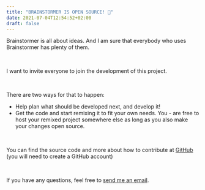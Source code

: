 ```yaml
---
title: "BRAINSTORMER IS OPEN SOURCE! 🎉"
date: 2021-07-04T12:54:52+02:00
draft: false
---
```


Brainstormer is all about ideas. And I am sure that everybody who uses Brainstormer has plenty of them.

&nbsp;

I want to invite everyone to join the development of this project.

&nbsp;

There are two ways for that to happen:

- Help plan what should be developed next, and develop it!
- Get the code and start remixing it to fit your own needs. You - are free to host your remixed project somewhere else as long as you also make your changes open source.

&nbsp;

You can find the source code and more about how to contribute at [GitHub]((https://github.com/LoneKP/brainstormer)) (you will need to create a GitHub account)

&nbsp;

If you have any questions, feel free to [send me an email](mailto:brainstormer.online@gmail.com).

&nbsp;